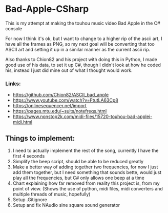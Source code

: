 # Bad-Apple-CSharp

This is my attempt at making the touhou music video Bad Apple in the C# console

For now I think it's ok, but I want to change to a higher rip of the ascii art, I have all the frames as PNG, so my next goal will be converting that too ASCII art and setting it up in a similar manner as the current ascii rip.

Also thanks to Chion82 and his project with doing this in Python, I made good use of his data, to set it up C#, though I didn't look at how he coded his, instead I just did mine out of what I thought would work.

### Links:
- https://github.com/Chion82/ASCII_bad_apple
- https://www.youtube.com/watch?v=FtutLA63Cp8
- https://onlinesequencer.net/import
- https://pages.mtu.edu/~suits/notefreqs.html
- https://www.nonstop2k.com/midi-files/15720-touhou-bad-applei-midi.html

## Things to implement:

1. I need to actually implement the rest of the song, currently I have the first 4 seconds
2. Simplify the beep script, should be able to be reduced greatly
3. Make a better way of adding together two frequencies, for now I just add them together, but I need something that sounds bette, would just play all the frequencies, but C# only allows one beep at a time
4. Chart explaining how far removed from reality this project is, from my point of view. (Shows the use of python, midi files, midi converters and multiple threads of music, hopefully)
5. Setup .Gitignore
6. Setup and fix NAudio sine square sound generator
